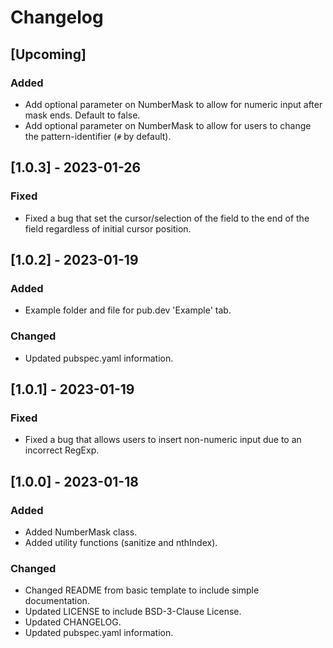 # Changelog

## [Upcoming]

### Added

-   Add optional parameter on NumberMask to allow for numeric input after mask ends. Default to false.
-   Add optional parameter on NumberMask to allow for users to change the pattern-identifier (`#` by default).

## [1.0.3] - 2023-01-26

### Fixed

-   Fixed a bug that set the cursor/selection of the field to the end of the field regardless of initial cursor position.

## [1.0.2] - 2023-01-19

### Added

-   Example folder and file for pub.dev 'Example' tab.

### Changed

-   Updated pubspec.yaml information.

## [1.0.1] - 2023-01-19

### Fixed

-   Fixed a bug that allows users to insert non-numeric input due to an incorrect RegExp.

## [1.0.0] - 2023-01-18

### Added

-   Added NumberMask class.
-   Added utility functions (sanitize and nthIndex).

### Changed

-   Changed README from basic template to include simple documentation.
-   Updated LICENSE to include BSD-3-Clause License.
-   Updated CHANGELOG.
-   Updated pubspec.yaml information.
